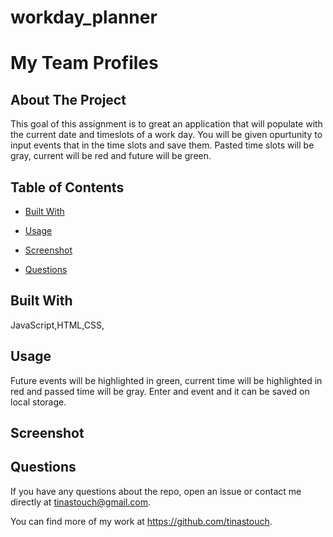 # workday_planner

# My Team Profiles
  

  ## About The Project

  This goal of this assignment is to great an application that will populate with the current date and timeslots of a work day. You will be given opurtunity to input events that in the time slots and save them.  Pasted time slots will be gray, current will be red and future will be green.

  ## Table of Contents


  * [Built With](#languages)
  
  * [Usage](#usage)
  
  * [Screenshot](#screenshot)

  * [Questions](#questions)


  ## Built With

  JavaScript,HTML,CSS,
  ## Usage

Future events will be highlighted in green, current time will be highlighted in red and passed time will be gray. Enter and event and it can be saved on local storage.
  
## Screenshot



## Questions

If you have any questions about the repo, open an issue or contact me directly at
tinastouch@gmail.com. 

You can find more of my work at https://github.com/tinastouch.
